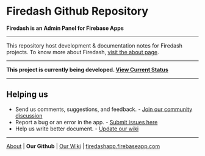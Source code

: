 # Firedash Github Repository
**Firedash is an Admin Panel for Firebase Apps**

---

This repository host development & documentation notes for Firedash projects. To know more about Firedash, [visit the about page][about].

---

**This project is currently being developed. [View Current Status](https://github.com/nikahmadz/Firedash/wiki/project-status)**

---

## Helping us

- Send us comments, suggestions, and feedback. - [Join our community discussion][discord]
- Report a bug or an error in the app. - [Submit issues here](https://github.com/nikahmadz/Firedash/issues)
- Help us write better document. - [Update our wiki][wiki]

---

[About][about] | **Our Github** | [Our Wiki][wiki] | [firedashapp.firebaseapp.com](https://firedashapp.firebaseapp.com/)

[about]: https://nikahmadz.github.io/Firedash/
[wiki]: https://github.com/nikahmadz/Firedash/wiki/
[discord]: https://discord.gg/Xk4DJHs
